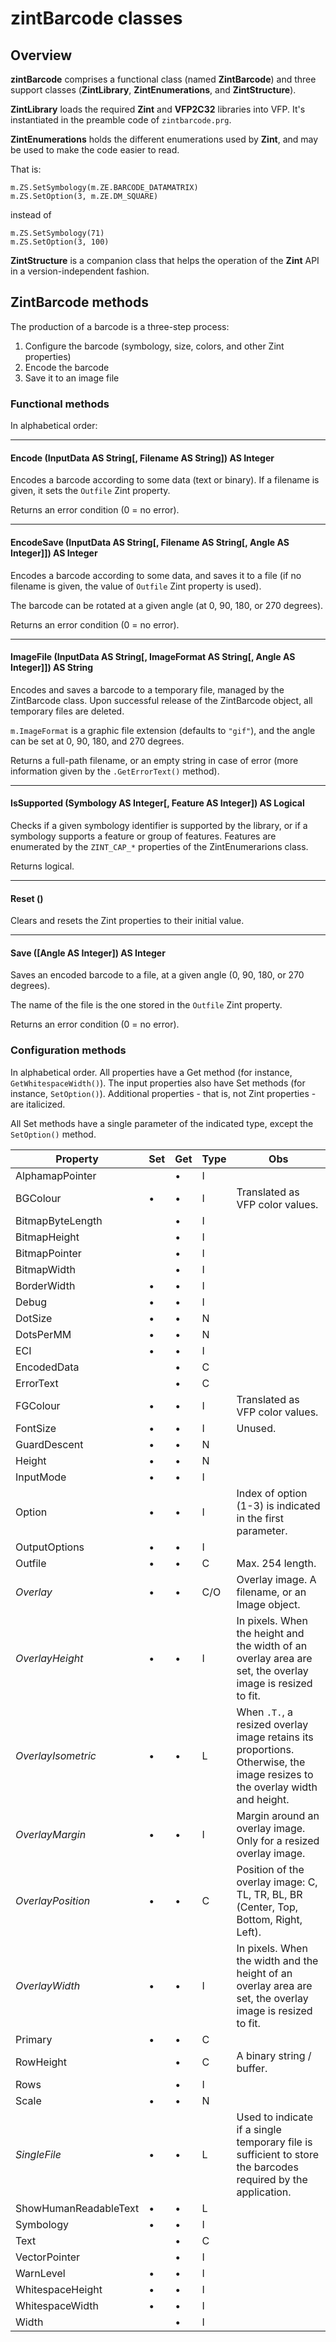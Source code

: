 # zintBarcode classes
## Overview

**zintBarcode** comprises a functional class (named **ZintBarcode**) and three support classes (**ZintLibrary**, **ZintEnumerations**, and **ZintStructure**).

**ZintLibrary** loads the required **Zint** and **VFP2C32** libraries into VFP. It's instantiated in the preamble code of `zintbarcode.prg`.

**ZintEnumerations** holds the different enumerations used by **Zint**, and may be used to make the code easier to read.

That is:

```foxpro
m.ZS.SetSymbology(m.ZE.BARCODE_DATAMATRIX)
m.ZS.SetOption(3, m.ZE.DM_SQUARE)
```
instead of 
```foxpro
m.ZS.SetSymbology(71)
m.ZS.SetOption(3, 100)
```

**ZintStructure** is a companion class that helps the operation of the **Zint** API in a version-independent fashion.

## ZintBarcode methods

The production of a barcode is a three-step process:

1. Configure the barcode (symbology, size, colors, and other Zint properties)
1. Encode the barcode
1. Save it to an image file

### Functional methods

In alphabetical order:


----------

#### Encode (InputData AS String[, Filename AS String]) AS Integer

Encodes a barcode according to some data (text or binary). If a filename is given, it sets the `Outfile` Zint property.

Returns an error condition (0 = no error).

----------

#### EncodeSave (InputData AS String[, Filename AS String[, Angle AS Integer]]) AS Integer

Encodes a barcode according to some data, and saves it to a file (if no filename is given, the value of `Outfile` Zint property is used).

The barcode can be rotated at a given angle (at 0, 90, 180, or 270 degrees).

Returns an error condition (0 = no error).

----------

#### ImageFile (InputData AS String[, ImageFormat AS String[, Angle AS Integer]]) AS String

Encodes and saves a barcode to a temporary file, managed by the ZintBarcode class. Upon successful release of the ZintBarcode object, all temporary files are deleted.

`m.ImageFormat` is a graphic file extension (defaults to `"gif"`), and the angle can be set at 0, 90, 180, and 270 degrees.

Returns a full-path filename, or an empty string in case of error (more information given by the `.GetErrorText()` method).

----------

#### IsSupported (Symbology AS Integer[, Feature AS Integer]) AS Logical

Checks if a given symbology identifier is supported by the library, or if a symbology supports a feature or group of features. Features are enumerated by the `ZINT_CAP_*` properties of the ZintEnumerarions class.

Returns logical.

----------

#### Reset ()

Clears and resets the Zint properties to their initial value.

----------

#### Save ([Angle AS Integer]) AS Integer

Saves an encoded barcode to a file, at a given angle (0, 90, 180, or 270 degrees).

The name of the file is the one stored in the `Outfile` Zint property.

Returns an error condition (0 = no error).

### Configuration methods

In alphabetical order. All properties have a Get method (for instance, `GetWhitespaceWidth()`). The input properties also have Set methods (for instance, `SetOption()`). Additional properties - that is, not Zint properties - are italicized.

All Set methods have a single parameter of the indicated type, except the `SetOption()` method.

| Property | Set | Get | Type | Obs |
|--|--|--|--|--|
| AlphamapPointer |  | • | I |  |
| BGColour | • | • | I | Translated as VFP color values. |
| BitmapByteLength |  | • | I |  |
| BitmapHeight |  | • | I |  |
| BitmapPointer |  | • | I |  |
| BitmapWidth |  | • | I |  |
| BorderWidth | • | • | I |  |
| Debug | • | • | I |  |
| DotSize | • | • | N |  |
| DotsPerMM | • | • | N |  |
| ECI | • | • | I |  |
| EncodedData |  | • | C |  |
| ErrorText |  | • | C |  |
| FGColour | • | • | I | Translated as VFP color values. |
| FontSize | • | • | I | Unused. |
| GuardDescent | • | • | N |  |
| Height | • | • | N |  |
| InputMode | • | • | I |  |
| Option | • | • | I | Index of option (1-3) is indicated in the first parameter. |
| OutputOptions | • | • | I |  |
| Outfile | • | • | C | Max. 254 length. |
| *Overlay* | • | • | C/O | Overlay image. A filename, or an Image object. |
| *OverlayHeight* | • | • | I | In pixels. When the height and the width of an overlay area are set, the overlay image is resized to fit. |
| *OverlayIsometric* | • | • | L | When `.T.`, a resized overlay image retains its proportions. Otherwise, the image resizes to the overlay width and height. |
| *OverlayMargin* | • | • | I | Margin around an overlay image. Only for a resized overlay image. |
| *OverlayPosition* | • | • | C | Position of the overlay image: C, TL, TR, BL, BR (Center, Top, Bottom, Right, Left). |
| *OverlayWidth* | • | • | I | In pixels. When the width and the height of an overlay area are set, the overlay image is resized to fit. |
| Primary | • | • | C |  |
| RowHeight |  | • | C | A binary string / buffer. |
| Rows |  | • | I |  |
| Scale | • | • | N |  |
| *SingleFile* | • | • | L | Used to indicate if a single temporary file is sufficient to store the barcodes required by the application. |
| ShowHumanReadableText | • | • | L |  |
| Symbology | • | • | I |  |
| Text |  | • | C |  |
| VectorPointer |  | • | I |  |
| WarnLevel | • | • | I |  |
| WhitespaceHeight | • | • | I |  |
| WhitespaceWidth | • | • | I |  |
| Width |  | • | I |  |
